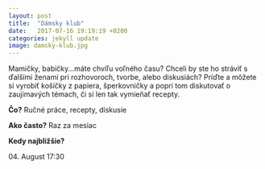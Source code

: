 ```yaml
---
layout: post
title:  "Dámsky klub"
date:   2017-07-16 19:19:19 +0200
categories: jekyll update
image: damsky-klub.jpg
---
```

Mamičky, babičky...máte chvíľu voľného času? Chceli by ste ho stráviť s ďalšími ženami pri rozhovoroch, tvorbe, alebo diskusiách? Príďte a môžete si vyrobiť košíčky z papiera, šperkovničky a popri tom diskutovať o zaujímavých témach, či si len tak vymieňať recepty.



**Čo?** Ručné práce, recepty, diskusie

**Ako často?** Raz za mesiac

**Kedy najbližšie?**

04\. August 17:30
